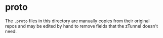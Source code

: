 # proto

The `.proto` files in this directory are manually copies from their original repos
and may be edited by hand to remove fields that the zTunnel doesn't need.
